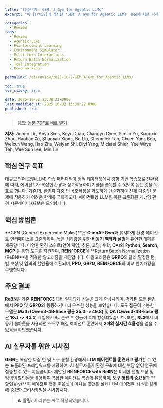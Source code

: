 ```yaml
---
title: "[논문리뷰] GEM: A Gym for Agentic LLMs"
excerpt: "이 [arXiv]에 게시한 'GEM: A Gym for Agentic LLMs' 논문에 대한 자세한 리뷰입니다."

categories:
  - Review
tags:
  - Review
  - Agentic LLMs
  - Reinforcement Learning
  - Environment Simulator
  - Multi-turn Interactions
  - Return Batch Normalization
  - Tool Integration
  - Benchmarking

permalink: /ai/review/2025-10-2-GEM_A_Gym_for_Agentic_LLMs/

toc: true
toc_sticky: true

date: 2025-10-02 13:30:22+0900
last_modified_at: 2025-10-02 13:30:22+0900
published: true
---
```

> **링크:** [논문 PDF로 바로 열기](https://arxiv.org/abs/2510.01051)

**저자:** Zichen Liu, Anya Sims, Keyu Duan, Changyu Chen, Simon Yu, Xiangxin Zhou, Haotian Xu, Shaopan Xiong, Bo Liu, Chenmien Tan, Chuen Yang Beh, Weixun Wang, Hao Zhu, Weiyan Shi, Diyi Yang, Michael Shieh, Yee Whye Teh, Wee Sun Lee, Min Lin



## 핵심 연구 목표
대규모 언어 모델(LLM) 학습 패러다임이 정적 데이터셋에서 경험 기반 학습으로 전환됨에 따라, 에이전트가 복잡한 환경과 상호작용하며 기술을 습득할 수 있도록 돕는 것을 목표로 합니다. 기존 RL 환경이 다중 턴 상호작용을 과도하게 단순화하여 전체 다중 턴 문제에 적용하기 어려운 한계를 극복하고자, 에이전트형 LLM을 위한 표준화된 개방형 환경 시뮬레이터 **GEM**을 도입합니다.

## 핵심 방법론
**GEM (General Experience Maker)**은 **OpenAI-Gym**과 유사하게 환경-에이전트 인터페이스를 표준화하며, 높은 처리량을 위한 **비동기 벡터화 실행**과 유연한 래퍼를 제공합니다. 다양한 환경 스위트(언어 게임, 추론, 코딩, 수학, QA)와 **Python, Search, MCP** 등 통합 도구를 지원하며, **REINFORCE**에 **Return Batch Normalization (ReBN)**을 적용한 알고리즘을 제안합니다. 이 알고리즘은 **GRPO**와 달리 밀집된 턴별 보상 및 임의의 할인율에 호환되며, **PPO, GRPO, REINFORCE**와 비교 벤치마킹을 수행합니다.

## 주요 결과
**ReBN**은 기존 **REINFORCE** 대비 일관되게 성능을 크게 향상시키며, 평가된 모든 환경에서 **PPO** 및 **GRPO**와 동등하거나 더 우수한 성능을 보였습니다. 도구 접근이 가능한 모델은 **Math (Qwen3-4B-Base 평균 35.3 -> 49.8)** 및 **QA (Qwen3-4B-Base 평균 10.2 -> 45.5)** 작업에서 RL 훈련 후 성능이 크게 향상되었습니다. 또한, **RL2**에서 비동기 롤아웃을 사용하면 스도쿠 해결 에이전트 훈련에서 **2배의 실시간 효율성**을 얻을 수 있음을 확인했습니다.

## AI 실무자를 위한 시사점
**GEM**은 복잡한 다중 턴 및 도구 통합 환경에서 **LLM 에이전트를 훈련하고 평가**할 수 있는 표준화된 프레임워크를 제공하여, AI 실무자들이 환경 구축에 대한 부담 없이 연구에 집중할 수 있도록 돕습니다. 제안된 **REINFORCE with ReBN**은 미세한 턴별 보상 및 임의의 할인율을 활용하여 복잡한 에이전트 학습에 유용하며, **도구 통합의 중요성**과 **할인율(γ)**이 에이전트 행동 효율성에 미치는 영향은 실제 LLM 에이전트 시스템 설계에 중요한 고려사항임을 시사합니다.

> ⚠️ **알림:** 이 리뷰는 AI로 작성되었습니다.